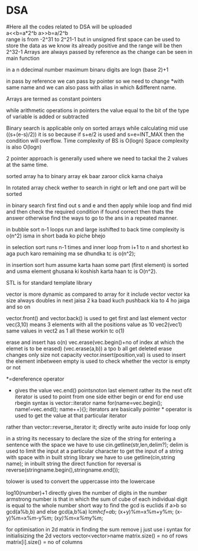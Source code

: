 # DSA
#Here all  the codes related to DSA will be uploaded<br>
a<<b=a*2^b
a>>b=a/2^b<br>
range is from -2^31 to 2^21-1
but in unsigned first space can be used to store the data as we know its already positive and the range will be then 2^32-1
Arrays are always passed by reference as the change can be seen in main function

in a n ddecimal  number maximum binaru digits are logn (base 2)+1

in pass by reference we can pass by pointer so we need to change *with same name and we can also pass with alias in which &different name.

Arrays are termed as constant pointers 

while arithmetic operations in pointers the value equal to the bit of the type of variable is added or subtracted 

Binary search is applicable only on sorted arrays
while calculating mid use ((s+(e-s)/2)) it is so because if s+e/2 is used and s=e=INT_MAX then the condition will overflow.
Time complexity of BS is O(logn)
Space complexity is also O(logn)

2 pointer approach is generally used where we need to tackal the 2 values at the same time.

sorted array ha to binary array ek baar zaroor click karna chaiya

In rotated array check wether to search in right or left and one part will be sorted 

in binary search first find out s and e and then apply while loop and find mid and then check the required condition if found correct then thats the answer otherwise find the ways to go to the ans in a repeated manner. 

in bubble sort n-1 loops run and large isshifted to back time complexity is o(n^2) isma in short bada ko piche bhejo 

in selection sort runs n-1 times and inner loop from i+1 to n and shortest ko aga puch karo remaining ma se dhundka  tc is o(n^2);

in insertion sort hum assume karta haan some part (first element) is sorted and usma element ghusana ki koshish karta haan tc is O(n^2).

STL is for standard template library 

vector is more dynamic as compared to array for it include vector
vector ka size always doubles in next jaisa 2 ka baad kuch pushback kia to 4 ho jaiga and so on 

vector.front() and vector.back() is used to get first and last element 
vector<int> vec(3,10) means 3 elements with all the positions value as 10 
vec2(vec1) same values in vect2 as 1
all these workin tc o(1)

erase and insert has o(n)
vec.erase(vec.begin()+no of index at which the elemet is to be erased)
(vec.erase(a,b)) a tpo b all get deleted 
erase changes only size not capacity 
 vector.insert(position,val) is used to insert the element inbetween 
empty is used to check whether the vector is empty or not 

*=dereference operator 
* gives the value 
vec.end() pointsnoton last element rather its the next ofit 
iterator is used to point from one side either begin or end for end use rbegin 
syntax is vector<int>::iterator name
for(name=vec.begin(); name!=vec.end(); name++){};
iterators are basically pointer * operator is used to get the value at that particular iterator

rather than   vector<int>::reverse_iterator it; directly write auto inside  for loop only 

in a string its necessary to declare the size of the string 
for entering a sentence with the space we have to use cin.getline(str,len,delim?);
delim is used to limit the input at a particular character 
to get the input of a string with space with in built string library we have to use getline(cin,string name);
in inbuilt string the direct function for reversal is reverse(stringname.begin(),stringname.end());

tolower is used to convert the uppercasse into the lowercase 

log10(number)+1 directly gives the number of digits in the number 
armstrong number is that in which the sum of cube of each individual digit is equal to the whole number 
short way to find the gcd is euclids if a>b so gcd(a%b,b) and else gcd(a,b%a)
lcm*hcf=a*b;
(x+y)%m=x%m+y%m;
(x-y)%m=x%m-y%m;
(x*y)%m=x%m*y%m;


for optimisation in 2d matrix in finding the sum 
remove j just use i 
syntax for initialisizing the 2d vectors vector<vector<tyoe>>name
matrix.size() = no of rows
matrix[i].size() = no of columns 



